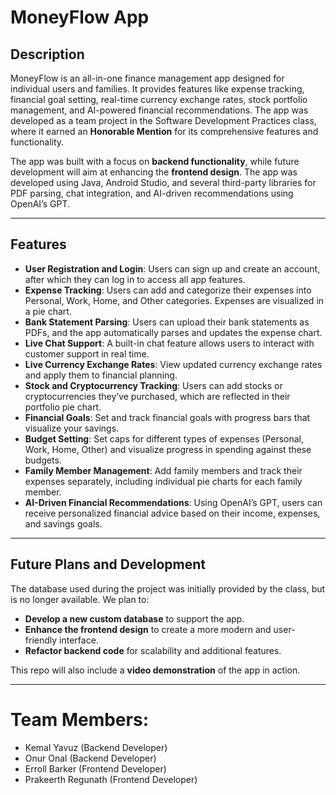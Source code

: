 # MoneyFlow App

## Description
MoneyFlow is an all-in-one finance management app designed for individual users and families. It provides features like expense tracking, financial goal setting, real-time currency exchange rates, stock portfolio management, and AI-powered financial recommendations. The app was developed as a team project in the Software Development Practices class, where it earned an **Honorable Mention** for its comprehensive features and functionality.

The app was built with a focus on **backend functionality**, while future development will aim at enhancing the **frontend design**. The app was developed using Java, Android Studio, and several third-party libraries for PDF parsing, chat integration, and AI-driven recommendations using OpenAI’s GPT.

---

## Features
- **User Registration and Login**: Users can sign up and create an account, after which they can log in to access all app features.
- **Expense Tracking**: Users can add and categorize their expenses into Personal, Work, Home, and Other categories. Expenses are visualized in a pie chart.
- **Bank Statement Parsing**: Users can upload their bank statements as PDFs, and the app automatically parses and updates the expense chart.
- **Live Chat Support**: A built-in chat feature allows users to interact with customer support in real time.
- **Live Currency Exchange Rates**: View updated currency exchange rates and apply them to financial planning.
- **Stock and Cryptocurrency Tracking**: Users can add stocks or cryptocurrencies they’ve purchased, which are reflected in their portfolio pie chart.
- **Financial Goals**: Set and track financial goals with progress bars that visualize your savings.
- **Budget Setting**: Set caps for different types of expenses (Personal, Work, Home, Other) and visualize progress in spending against these budgets.
- **Family Member Management**: Add family members and track their expenses separately, including individual pie charts for each family member.
- **AI-Driven Financial Recommendations**: Using OpenAI’s GPT, users can receive personalized financial advice based on their income, expenses, and savings goals.

---

## Future Plans and Development
The database used during the project was initially provided by the class, but is no longer available. We plan to:
- **Develop a new custom database** to support the app.
- **Enhance the frontend design** to create a more modern and user-friendly interface.
- **Refactor backend code** for scalability and additional features.

This repo will also include a **video demonstration** of the app in action.
  
---

# Team Members:

- Kemal Yavuz (Backend Developer)
- Onur Onal (Backend Developer)
- Erroll Barker (Frontend Developer)
- Prakeerth Regunath (Frontend Developer)
